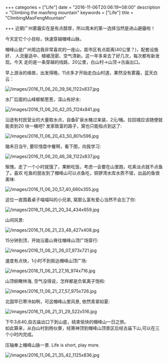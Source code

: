 +++
categories = ["Life"]
date = "2016-11-06T20:06:19+08:00"
description = "Climbing the maofeng mountain"
keywords = ["Life"]
title = "ClimbingMaoFengMountain"

+++
近期广州雾霾实在是有点醇厚，所以周末的第一选择当然是进山避霾啦！    

今天定它个小目标，快速穿越帽峰山脉。    

帽峰山是广州周边我非常喜欢的一座山，距市区有点距离(40公里？)，配套设施好、
人流量适中、植被茂密、空气清新。这一年多来去了好几次，每次都有新发现。今天
走的是一条穿越的线路，20公里，白山村->山顶->古庙出口。    

早上游泳的缘故，出发得晚，11点多才开始走白山村道，果然没有雾霾，蓝天白云：    

![/images/2016_11_06_20_39_56_1122x837.jpg](/images/2016_11_06_20_39_56_1122x837.jpg)        

水厂后面的山峰郁郁葱葱，深山有好水:    

![/images/2016_11_06_20_42_05_1124x841.jpg](/images/2016_11_06_20_42_05_1124x841.jpg)    

沿途有村民营业的大量取水点，自备矿泉水桶过来装，2元/桶。拉回城应该随便就能卖到20
块一桶吧? 发家致富的路子，窝也只能指点到这了:    

![/images/2016_11_06_20_43_50_801x596.jpg](/images/2016_11_06_20_43_50_801x596.jpg)    

锄禾日当午, 要珍惜盘中餐啊，看下图，向我学习:    

![/images/2016_11_06_20_46_38_1122x837.jpg](/images/2016_11_06_20_46_38_1122x837.jpg)    

惭愧，走了一个小时就饿了，果断吃饭，考虑一会要在山里跑，吃素淡点就不点鱼了。喜欢
吃鱼的朋友到了帽峰山可以点鱼吃，铜锣湾水库水质不错，出品的鱼很美味:    

![/images/2016_11_06_20_57_40_660x355.jpg](/images/2016_11_06_20_57_40_660x355.jpg)    

这位一直围着桌子喵喵叫的小兄弟, 窝那么富有爱心当然不会忘了你:    

![/images/2016_11_06_21_20_34_434x659.jpg](/images/2016_11_06_21_20_34_434x659.jpg)    

山间风景:    

![/images/2016_11_06_21_23_48_427x408.jpg](/images/2016_11_06_21_23_48_427x408.jpg)   

15分钟到顶，开始沿着山脊往帽峰山顶广场穿行:    

![/images/2016_11_06_21_26_07_973x721.jpg](/images/2016_11_06_21_26_07_973x721.jpg)    

速度有点快，1小时不到抵达帽峰山顶广场:    

![/images/2016_11_06_21_27_16_974x716.jpg](/images/2016_11_06_21_27_16_974x716.jpg)    

山顶俯瞰林海, 空气没得说，怎样都是负氧离子饱和:    

![/images/2016_11_06_21_27_57_975x726.jpg](/images/2016_11_06_21_27_57_975x726.jpg)    

北国早已寒冷如咧，可这帽峰山里风景, 依然青翠如夏:  

![/images/2016_11_06_21_31_29_522x516.jpg](/images/2016_11_06_21_31_29_522x516.jpg)    

下午3点40,自古庙出口下到山底，结束愉快的帽峰山一日之旅。    
如此算来，从白山村到杨伙寮，经箫神顶到帽峰山顶景区后经古庙下山,可以在三个小时内完成。    

压轴奉上帽峰山脉一景. Life is short, play more.    

![/images/2016_11_06_21_35_42_1125x836.jpg](/images/2016_11_06_21_35_42_1125x836.jpg)    
